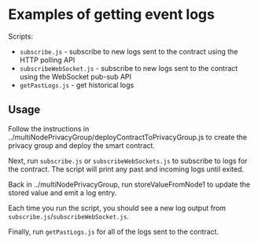 # Examples of getting event logs

Scripts:
- `subscribe.js` - subscribe to new logs sent to the contract using the HTTP polling API
- `subscribeWebSocket.js` - subscribe to new logs sent to the contract using the WebSocket pub-sub API
- `getPastLogs.js` - get historical logs

## Usage
Follow the instructions in ../multiNodePrivacyGroup/deployContractToPrivacyGroup.js to create the privacy group and deploy the smart contract.

Next, run `subscribe.js` or `subscribeWebSockets.js` to subscribe to logs for the contract. The script will print any past and incoming logs until exited.

Back in ../multiNodePrivacyGroup, run storeValueFromNode1 to update the stored value and emit a log entry. 

Each time you run the script, you should see a new log output from `subscribe.js`/`subscribeWebSocket.js`.

Finally, run `getPastLogs.js` for all of the logs sent to the contract.
